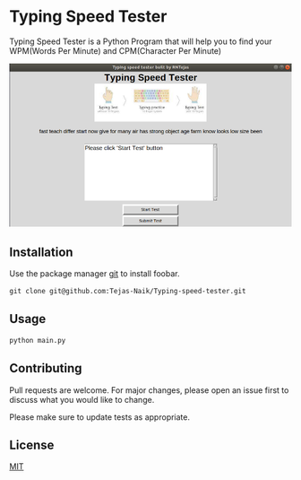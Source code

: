 # Typing Speed Tester

Typing Speed Tester is a Python Program that will help you to find your WPM(Words Per Minute) and CPM(Character Per Minute) 

![alt text](https://github.com/Tejas-Naik/Typing-speed-tester/blob/master/demo.png?raw=true)

## Installation

Use the package manager [git]() to install foobar.

```git
git clone git@github.com:Tejas-Naik/Typing-speed-tester.git
```

## Usage

```bash
python main.py
```

## Contributing
Pull requests are welcome. For major changes, please open an issue first to discuss what you would like to change.

Please make sure to update tests as appropriate.

## License
[MIT](https://choosealicense.com/licenses/mit/)